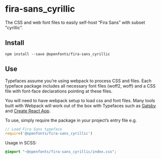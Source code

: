
# fira-sans_cyrillic

The CSS and web font files to easily self-host “Fira Sans” with subset "cyrillic".

## Install

`npm install --save @openfonts/fira-sans_cyrillic`

## Use

Typefaces assume you’re using webpack to process CSS and files. Each typeface
package includes all necessary font files (woff2, woff) and a CSS file with
font-face declarations pointing at these files.

You will need to have webpack setup to load css and font files. Many tools built
with Webpack will work out of the box with Typefaces such as [Gatsby](https://github.com/gatsbyjs/gatsby)
and [Create React App](https://github.com/facebookincubator/create-react-app).

To use, simply require the package in your project’s entry file e.g.

```javascript
// Load Fira Sans typeface
require('@openfonts/fira-sans_cyrillic')
```

Usage in SCSS:
```scss
@import "~@openfonts/fira-sans_cyrillic/index.css";
```
